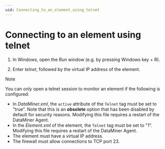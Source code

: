 ```yaml
---
uid: Connecting_to_an_element_using_telnet
---
```


# Connecting to an element using telnet

1. In Windows, open the *Run* window (e.g. by pressing Windows key + R).

1. Enter *telnet*, followed by the virtual IP address of the element.

> [!NOTE]
> You can only open a telnet session to monitor an element if the following is configured:
>
> - In *DataMiner.xml*, the `active` attribute of the `Telnet` tag must be set to "true". Note that this is an **obsolete** option that has been disabled by default for security reasons. Modifying this file requires a restart of the DataMiner Agent.
> - In the *Element.xml* of the element, the `Telnet` tag must be set to "1". Modifying this file requires a restart of the DataMiner Agent.
> - The element must have a virtual IP address.
> - The firewall must allow connections to TCP port 23.
